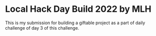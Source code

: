 # Local Hack Day Build 2022 by MLH
This is my submission for building a giftable project as a part of daily challenge of day 3 of this challenge.

